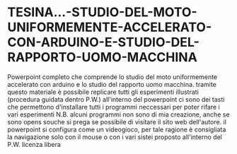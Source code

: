 # TESINA...-STUDIO-DEL-MOTO-UNIFORMEMENTE-ACCELERATO-CON-ARDUINO-E-STUDIO-DEL-RAPPORTO-UOMO-MACCHINA
Powerpoint completo che comprende lo studio del moto uniformemente accelerato con arduino e lo studio del rapporto uomo macchina. tramite questo materiale è possibile replicare tutti gli esperimenti illustrati (procedura guidata dentro P.W.)
all'interno del powerpoint ci sono dei tasti che permettono d'installare tutti i programmi neccessari per poter rifare i vari esperimenti N.B. alcuni programmi non sono di mia creazione, anche se sono opens souche si prega se possibile di visitare il sito web dell'autore.
il powerpoint si configura come un videogioco, per tale ragione è consigliata la navigazione solo con il mouse o con i vari sistei proposto all'interno del P.W.
licenza libera
